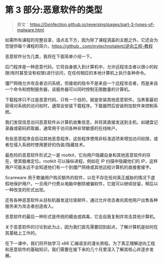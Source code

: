 # 第 3 部分:恶意软件的类型

> 原文：<https://0xinfection.github.io/reversing/pages/part-3-types-of-malware.html>

如需所有课程的完整目录，请点击下方，因为除了课程涵盖的主题之外，它还会为您提供每个课程的简介。[https://github . com/mytechnotalent/逆向工程-教程](https://github.com/mytechnotalent/Reverse-Engineering-Tutorial)

恶意软件分为几类，我将在下面简单介绍一下。

后门程序是一种恶意代码，它将自身嵌入到计算机中，允许远程攻击者以很小的权限(有时甚至没有权限)进行访问，在任何相应的本地计算机上执行各种命令。

僵尸网络允许攻击者访问系统，但接收的指令不是来自一个远程攻击者，而是来自一个命令和控制服务器，该服务器可以同时控制无限数量的计算机。

下载程序只不过是恶意代码，只有一个目的，就是安装其他恶意软件。当黑客最初获得对系统的访问权时，通常会安装下载程序。下载器然后安装附加软件来控制系统。

我们发现信息访问恶意软件从计算机收集信息，并将其直接发送到主机，如键盘记录器或密码抓取器，通常用于访问各种非常敏感的在线帐户。

有些恶意程序会启动其他恶意程序，这些程序使用非标准选项来增加访问权限，或者在侵入系统时使用更好的伪装/隐藏技术。

最危险的恶意软件形式之一是 rootkit，它向用户隐藏自身和其他恶意软件的存在，使其极难定位。rootkit 可以操纵进程，例如在 IP 扫描中隐藏他们的 IP，这样用户可能永远不会知道他们有一个到僵尸网络或其他远程计算机的直接套接字。

Scareware 用于欺骗用户购买额外的软件，以在不存在任何真正威胁的情况下虚假地保护用户。一旦用户付费从电脑中删除被骗软件，它就可以继续驻留，稍后以一种改变的形式出现。

还有各种恶意软件从目标机器发送垃圾邮件，通过允许攻击者向其他用户出售各种服务来为攻击者创造收入。

恶意软件的最后一种形式是传统的蠕虫或病毒，它会自我复制并攻击其他计算机。

关于恶意软件的讨论到此为止，因为我们首先需要回到起点，了解计算机是如何在其基础上工作的。

在下一课中，我们将开始学习 x86 汇编语言的漫长旅程。为了真正理解逆向工程和恶意软件的基础知识，我们需要在接下来的几个月里深入了解其核心并逐步发展。